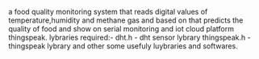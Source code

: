 a food quality monitoring system that reads digital values of temperature,humidity and methane gas and based on that  predicts the quality of food and show on serial monitoring and iot cloud platform thingspeak.
lybraries required:-
dht.h - dht sensor lybrary
thingspeak.h -thingspeak lybrary
and other some usefuly luybraries and softwares.
